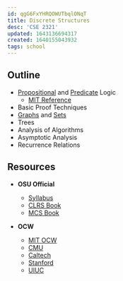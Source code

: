 ```yaml
---
id: qgG6FxYHRQOWUTbqlONqT
title: Discrete Structures
desc: 'CSE 2321'
updated: 1643136694317
created: 1640155043932
tags: school
---
```


## Outline
- [Propositional](/assets/spr22/FndtionOne/PropositionalLogic.pdf) and [Predicate](/assets/spr22/FndtionOne/PredicateLogic.pdf) Logic
  - [MIT Reference](/assets/spr22/FndtionOne/Logic_MIT.pdf)
- Basic Proof Techniques
- [Graphs](/assets/spr22/FndtionOne/Graphs.pdf) and [Sets](/assets/spr22/FndtionOne/Sets.pdf)
- Trees
- Analysis of Algorithms
- Asymptotic Analysis
- Recurrence Relations


## Resources
- **OSU Official**
  - [Syllabus](/assets/spr22/FndtionOne/CSE2321.pdf)
  - [CLRS Book](/assets/spr22/FndtionOne/CLRS.pdf)
  - [MCS Book](assets/spr22/FndtionOne/MIT6_042JF10_notes.pdf)
  
- **OCW**
  - [MIT OCW](https://ocw.mit.edu/courses/electrical-engineering-and-computer-science/6-042j-mathematics-for-computer-science-spring-2015/)
  - [CMU](https://www.math.cmu.edu/~ploh/2021-228.shtml)
  - [Caltech](http://www.math.caltech.edu/~2014-15/1term/ma006a/)
  - [Stanford](https://web.stanford.edu/class/cs103x/)
  - [UIUC](https://courses.engr.illinois.edu/cs173/fa2021/ALL-lectures/)